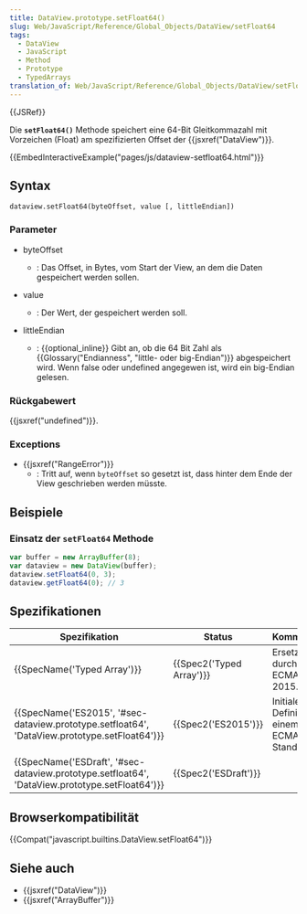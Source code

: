 ```yaml
---
title: DataView.prototype.setFloat64()
slug: Web/JavaScript/Reference/Global_Objects/DataView/setFloat64
tags:
  - DataView
  - JavaScript
  - Method
  - Prototype
  - TypedArrays
translation_of: Web/JavaScript/Reference/Global_Objects/DataView/setFloat64
---
```

{{JSRef}}

Die **`setFloat64()`** Methode speichert eine 64-Bit Gleitkommazahl mit Vorzeichen (Float) am spezifizierten Offset der {{jsxref("DataView")}}.

{{EmbedInteractiveExample("pages/js/dataview-setfloat64.html")}}

## Syntax

    dataview.setFloat64(byteOffset, value [, littleEndian])

### Parameter

- byteOffset
  - : Das Offset, in Bytes, vom Start der View, an dem die Daten gespeichert werden sollen.

- value
  - : Der Wert, der gespeichert werden soll.
- littleEndian
  - : {{optional_inline}} Gibt an, ob die 64 Bit Zahl als {{Glossary("Endianness", "little- oder big-Endian")}} abgespeichert wird. Wenn false oder undefined angegewen ist, wird ein big-Endian gelesen.

### Rückgabewert

{{jsxref("undefined")}}.

### Exceptions

- {{jsxref("RangeError")}}
  - : Tritt auf, wenn `byteOffset` so gesetzt ist, dass hinter dem Ende der View geschrieben werden müsste.

## Beispiele

### Einsatz der `setFloat64` Methode

```js
var buffer = new ArrayBuffer(8);
var dataview = new DataView(buffer);
dataview.setFloat64(0, 3);
dataview.getFloat64(0); // 3
```

## Spezifikationen

| Spezifikation                                                                                                                | Status                           | Kommentar                                   |
| ---------------------------------------------------------------------------------------------------------------------------- | -------------------------------- | ------------------------------------------- |
| {{SpecName('Typed Array')}}                                                                                         | {{Spec2('Typed Array')}} | Ersetzt durch ECMAScript 2015.              |
| {{SpecName('ES2015', '#sec-dataview.prototype.setfloat64', 'DataView.prototype.setFloat64')}} | {{Spec2('ES2015')}}         | Initiale Definition in einem ECMA-Standard. |
| {{SpecName('ESDraft', '#sec-dataview.prototype.setfloat64', 'DataView.prototype.setFloat64')}} | {{Spec2('ESDraft')}}     |                                             |

## Browserkompatibilität

{{Compat("javascript.builtins.DataView.setFloat64")}}

## Siehe auch

- {{jsxref("DataView")}}
- {{jsxref("ArrayBuffer")}}
